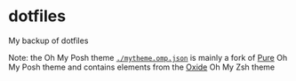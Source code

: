 # dotfiles

My backup of dotfiles

Note: the Oh My Posh theme [`./mytheme.omp.json`](.mytheme.omp.json) is mainly a fork of [Pure](https://github.com/JanDeDobbeleer/oh-my-posh/blob/main/themes/pure.omp.json) Oh My Posh theme and contains elements from the [Oxide](https://github.com/dikiaap/dotfiles/blob/master/.oh-my-zsh/themes/oxide.zsh-theme) Oh My Zsh theme
